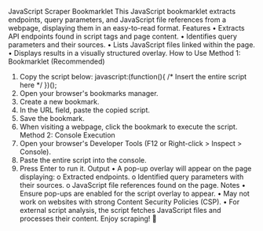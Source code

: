 JavaScript Scraper Bookmarklet
This JavaScript bookmarklet extracts endpoints, query parameters, and JavaScript file references from a webpage, displaying them in an easy-to-read format.
Features
•	Extracts API endpoints found in script tags and page content.
•	Identifies query parameters and their sources.
•	Lists JavaScript files linked within the page.
•	Displays results in a visually structured overlay.
How to Use
Method 1: Bookmarklet (Recommended)
1.	Copy the script below:
javascript:(function(){ /* Insert the entire script here */ })();
2.	Open your browser's bookmarks manager.
3.	Create a new bookmark.
4.	In the URL field, paste the copied script.
5.	Save the bookmark.
6.	When visiting a webpage, click the bookmark to execute the script.
Method 2: Console Execution
1.	Open your browser's Developer Tools (F12 or Right-click > Inspect > Console).
2.	Paste the entire script into the console.
3.	Press Enter to run it.
Output
•	A pop-up overlay will appear on the page displaying:
o	Extracted endpoints.
o	Identified query parameters with their sources.
o	JavaScript file references found on the page.
Notes
•	Ensure pop-ups are enabled for the script overlay to appear.
•	May not work on websites with strong Content Security Policies (CSP).
•	For external script analysis, the script fetches JavaScript files and processes their content.
Enjoy scraping! 🚀

